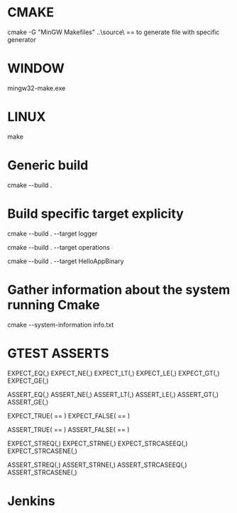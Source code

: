 # CMAKE
cmake -G "MinGW Makefiles" ..\source\ == to generate file with specific generator
# WINDOW
mingw32-make.exe
# LINUX
make
# Generic build
cmake --build .
# Build specific target explicity
cmake --build . --target logger

cmake --build . --target operations

cmake --build . --target HelloAppBinary
# Gather information about the system running Cmake
cmake --system-information info.txt

# GTEST ASSERTS
EXPECT_EQ(,) EXPECT_NE(,) EXPECT_LT(,) EXPECT_LE(,) EXPECT_GT(,) EXPECT_GE(,)

ASSERT_EQ(,) ASSERT_NE(,) ASSERT_LT(,) ASSERT_LE(,) ASSERT_GT(,) ASSERT_GE(,)

EXPECT_TRUE( == ) EXPECT_FALSE( == ) 

ASSERT_TRUE( == ) ASSERT_FALSE( == )

EXPECT_STREQ(,) EXPECT_STRNE(,) EXPECT_STRCASEEQ(,) EXPECT_STRCASENE(,)

ASSERT_STREQ(,) ASSERT_STRNE(,) ASSERT_STRCASEEQ(,) ASSERT_STRCASENE(,)

# Jenkins